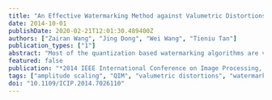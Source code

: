 ```yaml
---
title: "An Effective Watermarking Method against Valumetric Distortions"
date: 2014-10-01
publishDate: 2020-02-21T12:01:30.489400Z
authors: ["Zairan Wang", "Jing Dong", "Wei Wang", "Tieniu Tan"]
publication_types: ["1"]
abstract: "Most of the quantization based watermarking algorithms are very sensitive to valumetric distortions, while these distortions are regarded as common processing in audio/video analysis. In recent years, watermarking methods which can resist this kind of distortions have attracted a lot of interests. But still many proposed methods can only deal with one certain kind of valumetric distortion as amplitude scaling, and fail in other kinds of valumetric distortions like constant change attack or gamma correction. In this paper, we propose a very simple method to tackle all the three kinds of valumetric distortions. A constant change invariant domain is first constructed by spread transform, in which the watermark is embedded using a certain amplitude scaling invariant based watermarking scheme. Several typical watermarking methods and attacks have been implemented in our experiments to demonstrate the effectiveness of the proposed method."
featured: false
publication: "*2014 IEEE International Conference on Image Processing, ICIP 2014*"
tags: ["amplitude scaling", "QIM", "valumetric distortions", "watermarking"]
doi: "10.1109/ICIP.2014.7026110"
---
```


